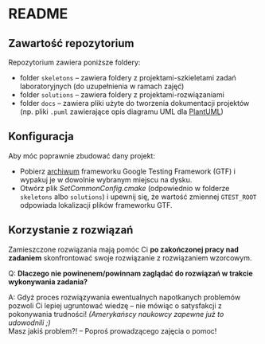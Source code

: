 # README #

## Zawartość repozytorium ##

Repozytorium zawiera poniższe foldery:

  * folder `skeletons` – zawiera foldery z projektami-szkieletami zadań laboratoryjnych (do uzupełnienia w ramach zajęć)  
  * folder `solutions` – zawiera foldery z projektami-rozwiązaniami  
  * folder `docs` – zawiera pliki użyte do tworzenia dokumentacji projektów (np. pliki `.puml` zawierające opis diagramu UML dla [PlantUML](http://www.plantuml.com/))

## Konfiguracja ##

Aby móc poprawnie zbudować dany projekt:
  * Pobierz [archiwum](https://github.com/google/googletest/releases/) frameworku Google Testing Framework (GTF) i 
  wypakuj je w dowolnie wybranym miejscu na dysku.
  * Otwórz plik _SetCommonConfig.cmake_ (odpowiednio w folderze `skeletons` albo `solutions`) i upewnij się, że wartość zmiennej `GTEST_ROOT` odpowiada lokalizacji plików frameworku GTF.

## Korzystanie z rozwiązań ##

Zamieszczone rozwiązania mają pomóc Ci **po zakończonej pracy nad zadaniem** skonfrontować swoje rozwiązanie z rozwiązaniem wzorcowym.

Q: **Dlaczego nie powinenem/powinnam zaglądać do rozwiązań w trakcie wykonywania zadania?**

A: Gdyż proces rozwiązywania ewentualnych napotkanych problemów pozwoli Ci lepiej ugruntować wiedzę – nie mówiąc o satysfakcji z pokonywania trudności!  _(Amerykańscy naukowcy zapewne już to udowodnili ;)_  
Masz jakiś problem?! – Poproś prowadzącego zajęcia o pomoc!
